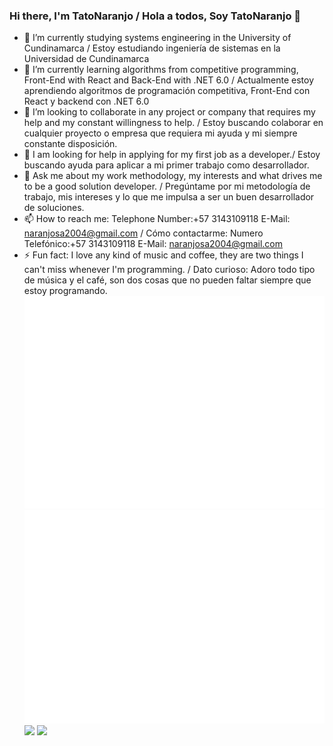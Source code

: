 ### Hi there, I'm TatoNaranjo / Hola a todos, Soy TatoNaranjo 👋
- 🔭 I’m currently studying systems engineering in the University of Cundinamarca / Estoy estudiando ingeniería de sistemas en la Universidad de Cundinamarca
- 🌱 I’m currently learning algorithms from competitive programming, Front-End with React and Back-End with .NET 6.0  / Actualmente estoy aprendiendo algoritmos de programación competitiva, Front-End con React y backend con .NET 6.0 
- 👯 I’m looking to collaborate in any project or company that requires my help and my constant willingness to help. / Estoy buscando colaborar en cualquier proyecto o empresa que requiera mi ayuda y mi siempre constante disposición.
- 🤔 I am looking for help in applying for my first job as a developer./ Estoy buscando ayuda para aplicar a mi primer trabajo como desarrollador.
- 💬 Ask me about my work methodology, my interests and what drives me to be a good solution developer. / Pregúntame por mi metodología de trabajo, mis intereses y lo que me impulsa a ser un buen desarrollador de soluciones.
- 📫 How to reach me: Telephone Number:+57 3143109118 E-Mail: naranjosa2004@gmail.com / Cómo contactarme: Numero Telefónico:+57 3143109118 E-Mail: naranjosa2004@gmail.com
- ⚡ Fun fact: I love any kind of music and coffee, they are two things I can't miss whenever I'm programming. / Dato curioso: Adoro todo tipo de música y el café, son dos cosas que no pueden faltar siempre que estoy programando.
![](https://raw.githubusercontent.com/TatoNaranjo/cf-stats/main/output/light_card.svg#gh-dark-mode-only)
![](https://raw.githubusercontent.com/TatoNaranjo/cf-stats/main/output/light_card.svg)
![](https://raw.githubusercontent.com/sudiptob2/cf-stats/main/output/max_rating.svg)
![](https://raw.githubusercontent.com/sudiptob2/cf-stats/main/output/rating.svg)
